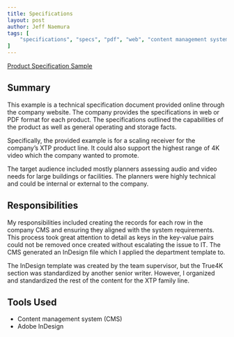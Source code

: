 ```yaml
---
title: Specifications
layout: post
author: Jeff Naemura
tags: [
    "specifications", "specs", "pdf", "web", "content management system", "cms", "adobe", "indesign"
]
---
```


[Product Specification Sample](images/XTP_SR_HD_4K_D2_120216.pdf)

## Summary

This example is a technical specification document provided online through the company website. The company provides the specifications in web or PDF format for each product. The specifications outlined the capabilities of the product as well as general operating and storage facts.

Specifically, the provided example is for a scaling receiver for the company’s XTP product line. It could also support the highest range of 4K video which the company wanted to promote.

The target audience included mostly planners assessing audio and video needs for large buildings or facilities. The planners were highly technical and could be internal or external to the company.

## Responsibilities

My responsibilities included creating the records for each row in the company CMS and ensuring they aligned with the system requirements. This process took great attention to detail as keys in the key-value pairs could not be removed once created without escalating the issue to IT. The CMS generated an InDesign file which I applied the department template to.

The InDesign template was created by the team supervisor, but the True4K section was standardized by another senior writer. However, I organized and standardized the rest of the content for the XTP family line.

## Tools Used

* Content management system (CMS)
* Adobe InDesign
